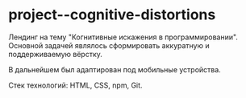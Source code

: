 # project--cognitive-distortions
Лендинг на тему "Когнитивные искажения в программировании". Основной задачей являлось сформировать аккуратную и поддерживаемую вёрстку.

В дальнейшем был адаптирован под мобильные устройства.

Стек технологий: HTML, CSS, npm, Git.
